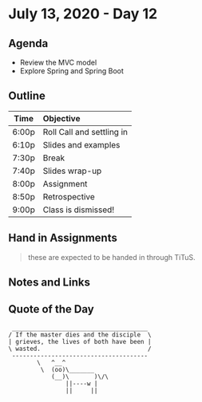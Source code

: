 # July 13, 2020 - Day 12


## Agenda

- Review the MVC model
- Explore Spring and Spring Boot


## Outline

| Time   | Objective                        |
| -------|:---------------------------------|
| 6:00p  | Roll Call and settling in        |
| 6:10p  | Slides and examples              |
| 7:30p  | Break                            |
| 7:40p  | Slides wrap-up                   |
| 8:00p  | Assignment                       |
| 8:50p  | Retrospective                    |
| 9:00p  | Class is dismissed!              |

<!-- ## Lab -->


## Hand in Assignments
>these are expected to be handed in through TiTuS.


## Notes and Links


## Quote of the Day

```
 ______________________________________
/ If the master dies and the disciple  \
| grieves, the lives of both have been |
\ wasted.                              /
 --------------------------------------
        \   ^__^
         \  (oo)\_______
            (__)\       )\/\
                ||----w |
                ||     ||

```
